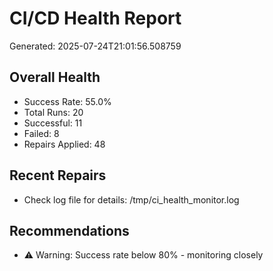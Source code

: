# CI/CD Health Report

Generated: 2025-07-24T21:01:56.508759

## Overall Health
- Success Rate: 55.0%
- Total Runs: 20
- Successful: 11
- Failed: 8
- Repairs Applied: 48

## Recent Repairs
- Check log file for details: /tmp/ci_health_monitor.log

## Recommendations
- ⚠️ Warning: Success rate below 80% - monitoring closely

